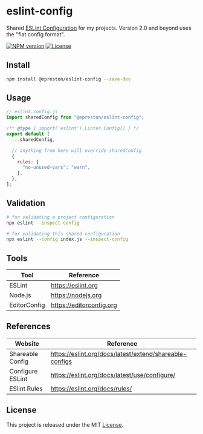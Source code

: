 # eslint-config

Shared [ESLint Configuration](https://eslint.org/docs/latest/extend/shareable-configs) for my projects. Version 2.0 and beyond uses the "flat config format".

[![NPM version][npm-badge]][npm-url]
[![License][license-badge]][license-url]

## Install

```sh
npm install @epreston/eslint-config --save-dev
```

## Usage

```js
// eslint.config.js
import sharedConfig from "@epreston/eslint-config";

/** @type { import('eslint').Linter.Config[] } */
export default [
  ...sharedConfig,

  // anything from here will override sharedConfig
  {
    rules: {
      "no-unused-vars": "warn",
    },
  },
];
```

## Validation

```sh
# for validating a project configuration
npx eslint --inspect-config

# for validating this shared configuration
npx eslint --config index.js --inspect-config
```

## Tools

| Tool         | Reference                |
| ------------ | ------------------------ |
| ESLint       | https://eslint.org       |
| Node.js      | https://nodejs.org       |
| EditorConfig | https://editorconfig.org |

## References

| Website          | Reference                                               |
| ---------------- | ------------------------------------------------------- |
| Shareable Config | https://eslint.org/docs/latest/extend/shareable-configs |
| Configure ESLint | https://eslint.org/docs/latest/use/configure/           |
| ESlint Rules     | https://eslint.org/docs/rules/                          |

## License

This project is released under the MIT [License](LICENSE).

[npm-badge]: https://img.shields.io/npm/v/@epreston/eslint-config
[npm-url]: https://www.npmjs.com/package/@epreston/eslint-config
[license-badge]: https://img.shields.io/npm/l/@epreston/eslint-config.svg
[license-url]: LICENSE
